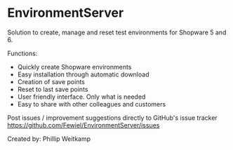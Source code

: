 # EnvironmentServer

Solution to create, manage and reset test environments for Shopware 5 and 6.  

Functions:
- Quickly create Shopware environments
- Easy installation through automatic download 
- Creation of save points
- Reset to last save points
- User friendly interface. Only what is needed
- Easy to share with other colleagues and customers

Post issues / improvement suggestions directly to GitHub's issue tracker  
https://github.com/Fewiel/EnvironmentServer/issues  

Created by: Phillip Weitkamp
